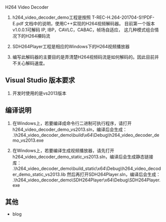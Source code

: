 H264 Video Decoder

1. h264_video_decoder_demo工程是按照 T-REC-H.264-201704-S!!PDF-E.pdf 文档中的说明，使用C++实现的H264视频解码器。
   目前第一个版本v1.0.0.1可解码 IP, IBP，CAVLC，CABAC，帧场自适应， 这几种模式组合情况下的H264裸码流

2. SDH264Player工程是相应的Windows下的H264视频播放器

3. 编写此解码器的主要目的是弄清楚H264视频码流是如何解码的。因此目前并不关心解码速度。

## Visual Studio 版本要求
1. 开发时使用的是vs2013版本


## 编译说明
1. 在Windows上，若要编译成命令行二进制可执行程序，请打开h264_video_decoder_demo_vs2013.sln，编译后会生成：
   .\h264_video_decoder_demo\build\x64\Debug\h264_video_decoder_demo_vs2013.exe

2. 在Windows上，若要编译生成视频播放器，请先打开h264_video_decoder_demo_static_vs2013.sln，编译后会生成静态链接库：
   .\h264_video_decoder_demo\build_static\x64\Debug\h264_video_decoder_demo_static_vs2013.lib
   然后再打开SDH264Player.sln，编译后会生成：
   .\h264_video_decoder_demo\SDH264Player\x64\Debug\SDH264Player.exe

## 其他
- blog
